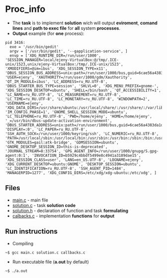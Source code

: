 # Proc_info

* The **task** is to implement **solution** wich will output **eviroment**, **comand lines** and **path to exec file** for **all** system **processes**.
* **Output** example (for **one** process):
```
pid 3416:
  exe = '/usr/bin/gedit'
  argv = ['/usr/bin/gedit', '--gapplication-service', ]
  envp = ['XDG_RUNTIME_DIR=/run/user/1000', 'SESSION_MANAGER=local/ejeny-VirtualBox:@/tmp/.ICE-unix/1523,unix/ejeny-VirtualBox:/tmp/.ICE-unix/1523', 'XMODIFIERS=@im=ibus', 'XDG_SESSION_TYPE=x11', 'DBUS_SESSION_BUS_ADDRESS=unix:path=/run/user/1000/bus,guid=6cae56a4383da1d517cf046c63fd6d76', 'USER=ejeny', 'XAUTHORITY=/run/user/1000/gdm/Xauthority', 'QT_IM_MODULE=ibus', 'LC_ADDRESS=ru_RU.UTF-8', 'DBUS_STARTER_BUS_TYPE=session', 'SHLVL=0', 'XDG_MENU_PREFIX=gnome-', 'XDG_SESSION_DESKTOP=ubuntu', 'SHELL=/bin/bash', 'QT_ACCESSIBILITY=1', 'LC_NAME=ru_RU.UTF-8', 'LC_MEASUREMENT=ru_RU.UTF-8', 'LC_TIME=ru_RU.UTF-8', 'LC_MONETARY=ru_RU.UTF-8', 'WINDOWPATH=2', 'USERNAME=ejeny', 'XDG_DATA_DIRS=/usr/share/ubuntu:/usr/local/share/:/usr/share/:/var/lib/snapd/desktop', 'IM_CONFIG_PHASE=1', 'GNOME_SHELL_SESSION_MODE=ubuntu', 'LC_TELEPHONE=ru_RU.UTF-8', 'PWD=/home/ejeny', 'HOME=/home/ejeny', '_=/usr/bin/dbus-update-activation-environment', 'DBUS_STARTER_ADDRESS=unix:path=/run/user/1000/bus,guid=6cae56a4383da1d517cf046c63fd6d76', 'DISPLAY=:0', 'LC_PAPER=ru_RU.UTF-8', 'SSH_AUTH_SOCK=/run/user/1000/keyring/ssh', 'LC_NUMERIC=ru_RU.UTF-8', 'PATH=/usr/local/sbin:/usr/local/bin:/usr/sbin:/usr/bin:/sbin:/bin:/usr/games:/usr/local/games:/snap/bin', 'GTK_MODULES=gail:atk-bridge', 'GDMSESSION=ubuntu', 'GNOME_DESKTOP_SESSION_ID=this-is-deprecated', 'JOURNAL_STREAM=8:33754', 'GPG_AGENT_INFO=/run/user/1000/gnupg/S.gpg-agent:0:1', 'INVOCATION_ID=b5929c4bbdf5499e8c4941a3189dae15', 'XDG_SESSION_CLASS=user', 'LANG=en_US.UTF-8', 'LOGNAME=ejeny', 'XDG_CURRENT_DESKTOP=ubuntu:GNOME', 'DESKTOP_SESSION=ubuntu', 'LC_IDENTIFICATION=ru_RU.UTF-8', 'SSH_AGENT_PID=1484', 'MANAGERPID=1277', 'XDG_CONFIG_DIRS=/etc/xdg/xdg-ubuntu:/etc/xdg', ]

```

## Files

* [main.c](https://github.com/EjenY-Poltavchiny/Filesystems-prac/blob/main/proc_info/main.c) - main file
* [solution.c](https://github.com/EjenY-Poltavchiny/Filesystems-prac/blob/main/proc_info/solution.c) - task **solution code**
* [solution.h](https://github.com/EjenY-Poltavchiny/Filesystems-prac/blob/main/proc_info/solution.h) - declaration of function and task **formulating**
* [calbacks.c](https://github.com/EjenY-Poltavchiny/Filesystems-prac/blob/main/proc_info/callbacks.c) - implementation **functions** for **output**

## Run instructions

* Compiling
```sh
~$ gcc main.c solution.c callbacks.c
```
* Run executable file (**a.out** by default)
```sh
~$ ./a.out
```
